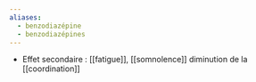 ```yaml
---
aliases:
  - benzodiazépine
  - benzodiazépines
---
```

- Effet secondaire : [[fatigue]], [[somnolence]] diminution de la [[coordination]] 